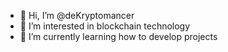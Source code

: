 - 👋 Hi, I’m @deKryptomancer
- 👀 I’m interested in blockchain technology
- 🌱 I’m currently learning how to develop projects

<!---
deKryptomancer/deKryptomancer is a ✨ special ✨ repository because its `README.md` (this file) appears on your GitHub profile.
You can click the Preview link to take a look at your changes.
--->
